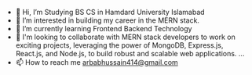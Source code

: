 - 👋 Hi, I’m Studying BS CS in Hamdard University Islamabad
- 👀 I’m interested in building my career in the MERN stack.
- 🌱 I’m currently learning Frontend Backend Technology
- 💞️ I'm looking to collaborate with MERN stack developers to work on exciting projects, leveraging the power of MongoDB, Express.js, React.js, and Node.js, to build robust and scalable web applications. ...
- 📫 How to reach me arbabhussain414@gmail.com

<!---
arbabhussain7/arbabhussain7 is a ✨ special ✨ repository because its `README.md` (this file) appears on your GitHub profile.
You can click the Preview link to take a look at your changes.
--->
